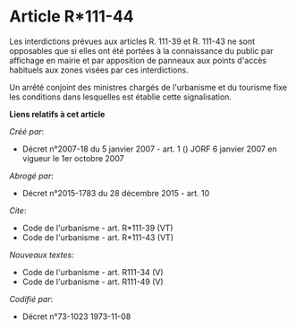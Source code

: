 # Article R*111-44

Les interdictions prévues aux articles R. 111-39 et R. 111-43 ne sont opposables que si elles ont été portées à la
connaissance du public par affichage en mairie et par apposition de panneaux aux points d'accès habituels aux zones visées
par ces interdictions. 

Un arrêté conjoint des ministres chargés de l'urbanisme et du tourisme fixe les conditions dans lesquelles est établie cette
signalisation.

**Liens relatifs à cet article**

_Créé par_:

  - Décret n°2007-18 du 5 janvier 2007 - art. 1 () JORF 6 janvier 2007 en vigueur le 1er octobre 2007

_Abrogé par_:

  - Décret n°2015-1783 du 28 décembre 2015 - art. 10

_Cite_:

  - Code de l'urbanisme - art. R*111-39 (VT)
  - Code de l'urbanisme - art. R*111-43 (VT)

_Nouveaux textes_:

  - Code de l'urbanisme - art. R111-34 (V)
  - Code de l'urbanisme - art. R111-49 (V)

_Codifié par_:

  - Décret n°73-1023 1973-11-08
